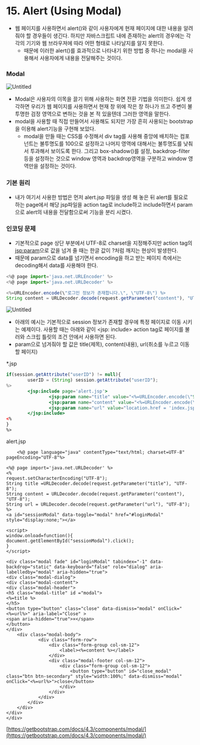 # 15. Alert (Using Modal)

- 웹 페이지를 사용하면서 alert()와 같이 사용자에게 현재 페이지에 대한 내용을 알려줘야 할 경우들이 생긴다. 하지만 자바스크립트 내에 존재하는 alert의 경우에는 각각의 기기와 웹 브라우져에 따라 어떤 형태로 나타날지를 알지 못한다.
    - 때문에 이러한 alert()를 효과적으로 나타내기 위한 방법 중 하나는 modal을 사용해서 사용자에게 내용을 전달해주는 것이다.

### **Modal**

![Untitled](15%20Alert%20(Using%20Modal)%20d96df4f5300e4ded9856c51a4a34dbc4/Untitled.png)

- Modal은 사용자의 이목을 끌기 위해 사용하는 화면 전환 기법을 의미한다. 쉽게 생각하면 우리가 웹 페이지를 사용하면서 현재 창 위에 작은 창 하나가 뜨고 주변이 불투명한 검정 영역으로 변하는 것을 본 적 있을텐데 그러한 영역을 말한다.
- modal을 사용할 때 직접 만들어서 사용해도 되지만 가장 흔히 사용되는 bootstrap을 이용해 alert기능을 구현해 보았다.
    - modal을 만들 때는 CSS를 수정해서 div tag를 사용해 중앙에 배치하는 컴포넌트는 불투명도를 100으로 설정하고 나머지 영역에 대해서는 불투명도를 낮춰서 투과해서 보이도록 한다. 그리고 box-shadow()를 설정, backdrop-filter등을 설정하는 것으로 window 영역과 backdrop영역을 구분하고 window 영역만을 설정하는 것이다.

### 기본 원리

- 내가 여기서 사용한 방법은 먼저 alert.jsp 파일을 생성 해 놓은 뒤 alert를 필요로 하는 page에서 해당 jsp파일을 action tag로 include하고 include하면서 param으로 alert의 내용을 전달함으로써 기능을 분리 시켰다.

### 인코딩 문제

- 기본적으로 page 상단 부분에서 UTF-8로 charset을 지정해주지만 action tag의 <jsp:param>으로 값을 넘겨 줄 때는 한글 값이 ?처럼 깨지는 현상이 발생한다.
- 때문에 param으로 data를 넘기면서 encoding을 하고 받는 페이지 측에서는 decoding해서 data를 사용해야 한다.

```jsx
<%@ page import='java.net.URLEncoder' %>
<%@ page import='java.net.URLDecoder' %>

<%=URLEncoder.encode(\"로그인 정보가 존재합니다.\", \"UTF-8\") %>
String content = URLDecoder.decode(request.getParameter("content"), "UTF-8");
```

![Untitled](15%20Alert%20(Using%20Modal)%20d96df4f5300e4ded9856c51a4a34dbc4/Untitled%201.png)

- 아래의 예시는 기본적으로 session 정보가 존재할 경우에 특정 페이지로 이동 시키는 예제이다. 사용할 때는 아래와 같이 <jsp: include> action tag로 페이지를 불러와 스크립 틀릿의 조건 안에서 사용하면 된다.
- param으로 넘겨줘야 할 값은 title(제목), content(내용), url(취소를 누르고 이동할 페이지)

*.jsp

```jsx
if(session.getAttribute("userID") != null){
		userID = (String) session.getAttribute("userID");
%>
		<jsp:include page='alert.jsp'> 
				<jsp:param name="title" value="<%=URLEncoder.encode(\"안내\", \"UTF-8\") %>" />
				<jsp:param name="content" value="<%=URLEncoder.encode(\"로그인 정보가 존재합니다.\", \"UTF-8\") %>" />
				<jsp:param name="url" value="location.href = 'index.jsp';"/>
		</jsp:include>	
<%
}
%>
```

alert.jsp

```
	<%@ page language="java" contentType="text/html; charset=UTF-8"
pageEncoding="UTF-8"%>

<%@ page import='java.net.URLDecoder' %>
<%
request.setCharacterEncoding("UTF-8");
String title =URLDecoder.decode(request.getParameter("title"), "UTF-8");
String content = URLDecoder.decode(request.getParameter("content"), "UTF-8");
String url = URLDecoder.decode(request.getParameter("url"), "UTF-8");
%>
<a id="sessionModal" data-toggle="modal" href="#loginModal" style="display:none;"></a>

<script>
window.onload=function(){
document.getElementById("sessionModal").click();	
}
</script>

<div class="modal fade" id="loginModal" tabindex="-1" data-backdrop="static" data-keyboard="false" role="dialog" aria-labelledby="modal" aria-hidden="true">
<div class="modal-dialog">
<div class="modal-content">
<div class="modal-header">
<h5 class="modal-title" id ="modal">
<%=title %>
</h5>
<button type="button" class="close" data-dismiss="modal" onClick="<%=url%>" aria-label="Close" >
<span aria-hidden="true">×</span>
</button>	
</div>	
	<div class="modal-body">
			<div class="form-row">
				<div class="form-group col-sm-12">
					<label><%=content %></label>
				</div>
				<div class="modal-footer col-sm-12">
					<div class="form-group col-sm-12">
						<button type="button" id="close_modal" class="btn btn-secondary" style="width:100%;" data-dismiss="modal" onClick="<%=url%>">close</button>
					</div>
				</div>
			</div>
		</div>
	</div>
</div>
</div>

```

[https://getbootstrap.com/docs/4.3/components/modal/](https://getbootstrap.com/docs/4.3/components/modal/)